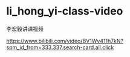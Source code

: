 # li_hong_yi-class-video

李宏毅讲课视频

https://www.bilibili.com/video/BV1Wv411h7kN?spm_id_from=333.337.search-card.all.click
